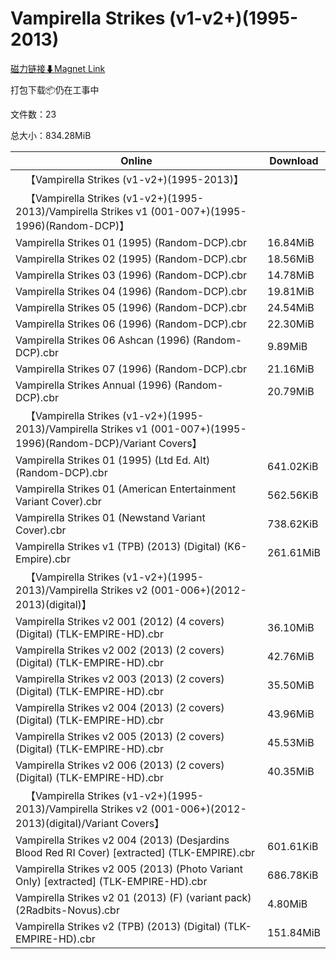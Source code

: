 # Vampirella Strikes (v1-v2+)(1995-2013)

[磁力链接⬇Magnet Link](magnet:?xt=urn:btih:21675cea300dad2d5fd100b6d56445473d0d0cf8&dn=Vampirella%20Strikes%20%28v1-v2%2B%29%281995-2013%29)

打包下载📦仍在工事中

文件数：23

总大小：834.28MiB

Online | Download
--- | ---
&emsp;【Vampirella Strikes (v1-v2+)(1995-2013)】 | 
&emsp;【Vampirella Strikes (v1-v2+)(1995-2013)/Vampirella Strikes v1 (001-007+)(1995-1996)(Random-DCP)】 | 
Vampirella Strikes 01 (1995) (Random-DCP).cbr | 16.84MiB
Vampirella Strikes 02 (1995) (Random-DCP).cbr | 18.56MiB
Vampirella Strikes 03 (1996) (Random-DCP).cbr | 14.78MiB
Vampirella Strikes 04 (1996) (Random-DCP).cbr | 19.81MiB
Vampirella Strikes 05 (1996) (Random-DCP).cbr | 24.54MiB
Vampirella Strikes 06 (1996) (Random-DCP).cbr | 22.30MiB
Vampirella Strikes 06 Ashcan (1996) (Random-DCP).cbr | 9.89MiB
Vampirella Strikes 07 (1996) (Random-DCP).cbr | 21.16MiB
Vampirella Strikes Annual (1996) (Random-DCP).cbr | 20.79MiB
&emsp;【Vampirella Strikes (v1-v2+)(1995-2013)/Vampirella Strikes v1 (001-007+)(1995-1996)(Random-DCP)/Variant Covers】 | 
Vampirella Strikes 01 (1995) (Ltd Ed. Alt) (Random-DCP).cbr | 641.02KiB
Vampirella Strikes 01 (American Entertainment Variant Cover).cbr | 562.56KiB
Vampirella Strikes 01 (Newstand Variant Cover).cbr | 738.62KiB
Vampirella Strikes v1 (TPB) (2013) (Digital) (K6-Empire).cbr | 261.61MiB
&emsp;【Vampirella Strikes (v1-v2+)(1995-2013)/Vampirella Strikes v2 (001-006+)(2012-2013)(digital)】 | 
Vampirella Strikes v2 001 (2012) (4 covers) (Digital) (TLK-EMPIRE-HD).cbr | 36.10MiB
Vampirella Strikes v2 002 (2013) (2 covers) (Digital) (TLK-EMPIRE-HD).cbr | 42.76MiB
Vampirella Strikes v2 003 (2013) (2 covers) (Digital) (TLK-EMPIRE-HD).cbr | 35.50MiB
Vampirella Strikes v2 004 (2013) (2 covers) (Digital) (TLK-EMPIRE-HD).cbr | 43.96MiB
Vampirella Strikes v2 005 (2013) (2 covers) (Digital) (TLK-EMPIRE-HD).cbr | 45.53MiB
Vampirella Strikes v2 006 (2013) (2 covers) (Digital) (TLK-EMPIRE-HD).cbr | 40.35MiB
&emsp;【Vampirella Strikes (v1-v2+)(1995-2013)/Vampirella Strikes v2 (001-006+)(2012-2013)(digital)/Variant Covers】 | 
Vampirella Strikes v2 004 (2013) (Desjardins Blood Red RI Cover) \[extracted\] (TLK-EMPIRE).cbr | 601.61KiB
Vampirella Strikes v2 005 (2013) (Photo Variant Only) \[extracted\] (TLK-EMPIRE-HD).cbr | 686.78KiB
Vampirella Strikes v2 01 (2013) (F) (variant pack) (2Radbits-Novus).cbr | 4.80MiB
Vampirella Strikes v2 (TPB) (2013) (Digital) (TLK-EMPIRE-HD).cbr | 151.84MiB